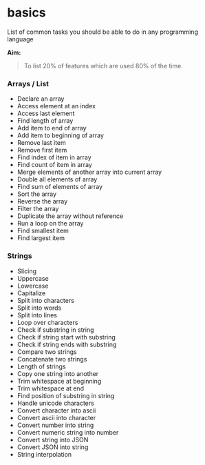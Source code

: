 # basics
List of common tasks you should be able to do in any programming language


**Aim:** 
> To list 20% of features which are used 80% of the time.


### Arrays / List
- Declare an array
- Access element at an index
- Access last element
- Find length of array
- Add item to end of array
- Add item to beginning of array
- Remove last item
- Remove first item
- Find index of item in array
- Find count of item in array
- Merge elements of another array into current array
- Double all elements of array
- Find sum of elements of array
- Sort the array
- Reverse the array
- Filter the array
- Duplicate the array without reference
- Run a loop on the array
- Find smallest item
- Find largest item

### Strings
- Slicing
- Uppercase
- Lowercase
- Capitalize
- Split into characters
- Split into words
- Split into lines
- Loop over characters
- Check if substring in string
- Check if string start with substring
- Check if string ends with substring
- Compare two strings
- Concatenate two strings
- Length of strings
- Copy one string into another
- Trim whitespace at beginning
- Trim whitespace at end
- Find position of substring in string
- Handle unicode characters
- Convert character into ascii
- Convert ascii into character
- Convert number into string
- Convert numeric string into number
- Convert string into JSON
- Convert JSON into string
- String interpolation
